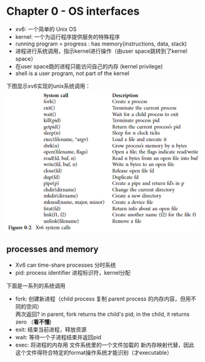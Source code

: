 # Chapter 0 - OS interfaces

- xv6: 一个简单的 Unix OS
- kernel: 一个为运行程序提供服务的特殊程序
- running program = progress : has memory(instructions, data, stack)
- 进程进行系统调用，指示kernel进行操作（由user space跳转到了kernel space）
- 在user space跑的进程只能访问自己的内存 (kernel privilege)
- shell is a user program, not part of the kernel

下图显示xv6实现的unix系统调用：<br>
![](chap0-1.png)

## processes and memory

- Xv6 can time-share processes 分时系统
- pid: process identifier 进程标识符，kernel分配

下面是一系列的系统调用

- fork: 创建新进程（child process 复制 parent process 的内存内容，但用不同的空间）<br>
    两次返回? in parent, fork returns the child's pid; in the child, it returns zero （**看不懂**)
- exit: 结束当前进程，释放资源
- wait: 等待一个子进程结束并返回pid
- exec: 将进程的内存用 文件系统里的一个文件加载的 新内存映射代替，因此这个文件得符合特定的format操作系统才能识别（才executable）
